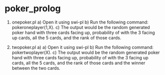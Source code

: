 # poker_prolog

1. onepoker.pl
a) Open it using swi-pl
b) Run the following command:
pokeroneplayer(1,X).
c) The output would be the random generated poker hand with three cards facing up, probability of with the 3 facing
up cards, all the 5 cards, and the rank of those cards.

2. twopoker.pl
a) a) Open it using swi-pl
b) Run the following command:
pokertwoplayer(X).
c) The output would be the random generated poker hand with three cards facing up, probability of with the 3 facing
up cards, all the 5 cards, and the rank of those cards and the winner between the two cards.    





